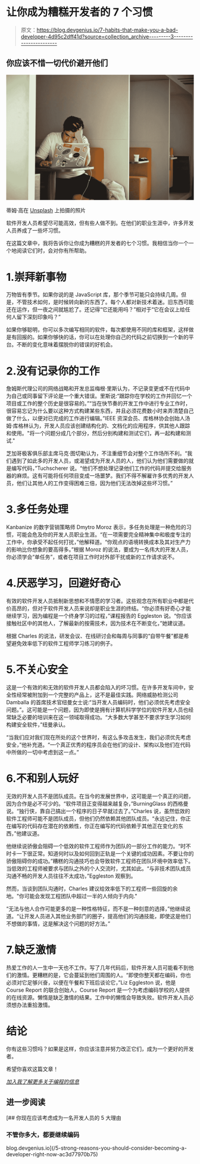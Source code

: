 # 让你成为糟糕开发者的 7 个习惯

> 原文：<https://blog.devgenius.io/7-habits-that-make-you-a-bad-developer-4d95c2dff41d?source=collection_archive---------3----------------------->

## 你应该不惜一切代价避开他们

![](img/2cdd848354cff036cfe1d7f3d71d493a.png)

蒂姆·高在 [Unsplash](https://unsplash.com?utm_source=medium&utm_medium=referral) 上拍摄的照片

软件开发人员希望尽可能高效，但有些人做不到。在他们的职业生涯中，许多开发人员养成了一些坏习惯。

在这篇文章中，我将告诉你让你成为糟糕的开发者的七个习惯。我相信当你一个一个地阅读它们时，会对你有所帮助。

# 1.崇拜新事物

万物皆有季节。如果你说的是 JavaScript 库，那个季节可能只会持续几周。但是，不管技术如何，是时候转向新的东西了。每个人都对新技术着迷。旧东西可能还在运作，但一夜之间就尴尬了。还记得“它还能用吗？”相对于“它在会议上给任何人留下深刻印象吗？”

如果你够聪明，你可以多次编写相同的软件，每次都使用不同的库和框架，这样做是有回报的。如果你够快的话，你可以在处理你自己的代码之前切换到一个新的平台。不断的变化意味着摆脱你的错误的好机会。

# 2.没有记录你的工作

詹姆斯代理公司的网络战略和开发总监梅根·里斯认为，不记录变更或不在代码中为自己或同事留下评论是一个重大错误。里斯说:“跟踪你在学校的工作并回忆一个项目或工作的整个历史是很容易的。”“当在快节奏的开发工作中进行专业工作时，很容易忘记为什么要以这种方式构建某些东西，并且必须花费数小时来弄清楚自己做了什么，以便对已完成的工作进行编辑。”IEEE 资深会员、库格林协会创始人汤姆·库格林认为，开发人员应该创建结构化的、文档化的应用程序，供其他人跟踪和使用。"将一个问题分成几个部分，然后分别构建和测试它们，再一起构建和测试."

芝加哥极客俱乐部主席马克·图切勒认为，不注重细节会对整个工作场所不利。“我们遇到了如此多的开发人员，或渴望成为开发人员的人，他们认为他们需要做的就是编写代码，”Tuchscherer 说。“他们不想处理记录他们工作的代码并提交给服务器的麻烦。这有可能将任何项目变成一场噩梦。我们不得不解雇许多优秀的开发人员，他们让其他人的工作变得困难三倍，因为他们无法改掉这些坏习惯。”

# 3.多任务处理

Kanbanize 的数字营销策略师 Dmytro Moroz 表示，多任务处理是一种危险的习惯，可能会危及你的开发人员职业生涯。“在一项需要完全精神集中和极度专注的工作中，你承受不起任何打扰，”他解释道。“你观点的语境转换成本及其对生产力的影响比你想象的要高得多。”根据 Moroz 的说法，要成为一名伟大的开发人员，你必须学会“单任务”，或者在项目工作时对外部干扰或新的工作请求说不。

# 4.厌恶学习，回避好奇心

有效的软件开发人员抵制新思想和不情愿的学习者。这些观念在所有职业中都是代价高昂的，但对于软件开发人员来说却是职业生涯的终结。“你必须有好奇心才能继续学习，因为编程是一个终身学习的过程，”课程报告的 Eggleston 说。“你应该接触社区中的其他人，了解最新的按需技术，因为技术在不断变化，”她建议道。

根据 Charles 的说法，研发会议、在线研讨会和每周与同事的“自带午餐”都是希望避免效率低下的软件工程师学习练习的例子。

# 5.不关心安全

这是一个有效的和无效的软件开发人员都会陷入的坏习惯。在许多开发车间中，安全性经常被附加到一个完整的产品上，这不是最佳实践。网络威胁检测公司 Damballa 的首席技术官纽曼女士说:“当开发人员编码时，他们必须优先考虑安全问题。”。这可能是一个问题，因为即使是拥有计算机科学学位的软件开发人员也经常缺乏必要的培训来在这一领域取得成功。“大多数大学甚至不要求学生学习如何构建安全软件，”纽曼承认。

“当我们应对我们现在所处的这个世界时，有这么多攻击发生，我们必须优先考虑安全，”他补充道。“一个真正优秀的程序员会在他们的设计、架构以及他们在代码中所做的一切中考虑到这一点。”

# 6.不和别人玩好

无效的开发人员不是团队成员。在当今的发展世界中，这可能是一个真正的问题，因为合作是必不可少的。“软件项目正变得越来越复杂，”BurningGlass 的西格曼说。“独行侠，靠自己搞出一个程序的日子早就过去了。”Charles 说，虽然低效的软件工程师可能不是团队成员，但他们仍然依赖其他团队成员。“永远记住，你正在编写的代码存在潜在的依赖性，你正在编写的代码依赖于其他正在变化的东西，”他建议道。

他继续说骄傲会阻碍一个低效的软件工程师作为团队的一部分工作的能力。“时不时卡一下很正常。知道何时以及如何回到正轨是一个关键的成功因素。不要让你的骄傲阻碍你的成功。”糟糕的沟通技巧也会导致软件工程师在团队环境中效率低下。当低效的工程师被要求与团队之外的个人交流时，尤其如此。“与非技术团队成员沟通不畅的开发人员往往不太成功，”Eggleston 观察到。

然而，当谈到团队沟通时，Charles 建议给效率低下的工程师一些回旋的余地。"你可能会发现工程团队中超过一半的人倾向于内向."

“无法与他人合作可能更多的是一种性格特征，而不是一种刻意的选择，”他继续说道。“让开发人员进入其他业务部门的圈子，提高他们的沟通技能，即使这是他们不想做的事情，这是解决这个问题的好方法。”

# 7.缺乏激情

热爱工作的人一生中一天也不工作。写了几年代码后，软件开发人员可能看不到他们的激情。更糟糕的是，它会蔓延到他们周围的人。“即使你整天都在编码，你也必须对它足够兴奋，以便在午餐和下班后谈论它，”Liz Eggleston 说，他是 Course Report 的联合创始人，Course Report 是一个为考虑编码学校的人提供的在线资源。懒惰是缺乏激情的结果。工作中的懒惰会导致失败。软件开发人员必须想办法重拾激情。

# 结论

你有这些习惯吗？如果是这样，你应该注意并努力改正它们，成为一个更好的开发者。

希望你喜欢这篇文章！

[*加入我了解更多关于编程的信息*](https://bracketshack.substack.com/)

## 进一步阅读

[](/5-strong-reasons-you-should-consider-becoming-a-developer-right-now-ac3d77970b75) [## 你现在应该考虑成为一名开发人员的 5 大理由

### 不管你多大，都要继续编码

blog.devgenius.io](/5-strong-reasons-you-should-consider-becoming-a-developer-right-now-ac3d77970b75)